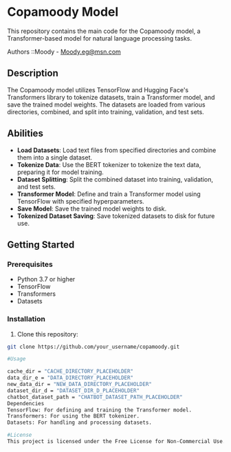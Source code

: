 # Copamoody Model

This repository contains the main code for the Copamoody model, a Transformer-based model for natural language processing tasks.

Authors ::Moody - Moody.eg@msn.com
## Description

The Copamoody model utilizes TensorFlow and Hugging Face's Transformers library to tokenize datasets, train a Transformer model, and save the trained model weights. The datasets are loaded from various directories, combined, and split into training, validation, and test sets.

## Abilities

- **Load Datasets**: Load text files from specified directories and combine them into a single dataset.
- **Tokenize Data**: Use the BERT tokenizer to tokenize the text data, preparing it for model training.
- **Dataset Splitting**: Split the combined dataset into training, validation, and test sets.
- **Transformer Model**: Define and train a Transformer model using TensorFlow with specified hyperparameters.
- **Save Model**: Save the trained model weights to disk.
- **Tokenized Dataset Saving**: Save tokenized datasets to disk for future use.

## Getting Started

### Prerequisites
- Python 3.7 or higher
- TensorFlow
- Transformers
- Datasets

### Installation
1. Clone this repository:
```bash
git clone https://github.com/your_username/copamoody.git

#Usage

cache_dir = "CACHE_DIRECTORY_PLACEHOLDER"
data_dir_e = "DATA_DIRECTORY_PLACEHOLDER"
new_data_dir = "NEW_DATA_DIRECTORY_PLACEHOLDER"
dataset_dir_d = "DATASET_DIR_D_PLACEHOLDER"
chatbot_dataset_path = "CHATBOT_DATASET_PATH_PLACEHOLDER"
Dependencies
TensorFlow: For defining and training the Transformer model.
Transformers: For using the BERT tokenizer.
Datasets: For handling and processing datasets.

#License
This project is licensed under the Free License for Non-Commercial Use. You are free to use, modify, and distribute this code for personal and educational purposes. Commercial use is strictly prohibited without prior permission.